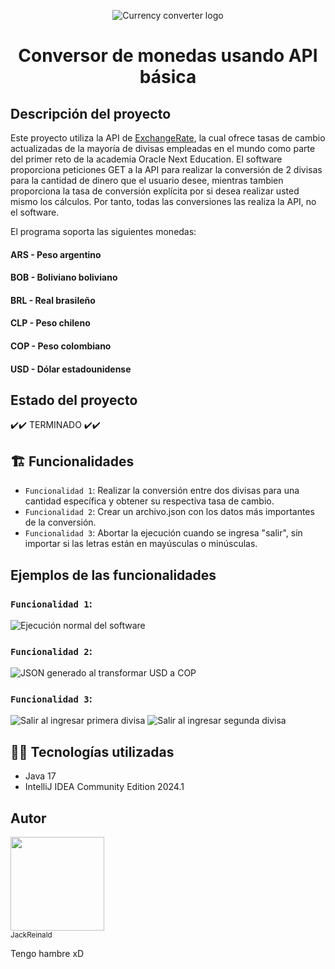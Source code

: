 <p align="center">
  <img src="https://github.com/JackReinald/challenge1_conversorDeMonedas/assets/83184806/f105b503-cbf3-4daa-8680-9d87c0d058dd" alt="Currency converter logo"/>
</p>
<h1 align="center"> Conversor de monedas usando API básica </h1>

## Descripción del proyecto
Este proyecto utiliza la API de [ExchangeRate](https://www.exchangerate-api.com/docs/overview), la cual ofrece tasas de cambio actualizadas de la mayoría de
divisas empleadas en el mundo como parte del primer reto de la academia Oracle Next Education. El software proporciona peticiones GET a la API para realizar
la conversión de 2 divisas para la cantidad de dinero que el usuario desee, mientras tambien proporciona la tasa de conversión explícita por si desea realizar
usted mismo los cálculos. Por tanto, todas las conversiones las realiza la API, no el software.

El programa soporta las siguientes monedas:
#### ARS - Peso argentino
#### BOB - Boliviano boliviano
#### BRL - Real brasileño
#### CLP - Peso chileno
#### COP - Peso colombiano
#### USD - Dólar estadounidense

## Estado del proyecto
✔️✔️ TERMINADO ✔️✔️

## 🏗️ Funcionalidades 
- `Funcionalidad 1`: Realizar la conversión entre dos divisas para una cantidad específica y obtener su respectiva tasa de cambio.
- `Funcionalidad 2`: Crear un archivo.json con los datos más importantes de la conversión.
- `Funcionalidad 3`: Abortar la ejecución cuando se ingresa "salir", sin importar si las letras están en mayúsculas o minúsculas.

## Ejemplos de las funcionalidades
### `Funcionalidad 1`:
![Ejecución normal del software](https://github.com/JackReinald/challenge1_conversorDeMonedas/assets/83184806/5e2fa195-bb87-4ac9-bbfa-ab96b745f2bc)
### `Funcionalidad 2`:
![JSON generado al transformar USD a COP](https://github.com/JackReinald/challenge1_conversorDeMonedas/assets/83184806/db11ed5f-51b4-48d4-9f09-f75c8ecec69b)
### `Funcionalidad 3`:
![Salir al ingresar primera divisa](https://github.com/JackReinald/challenge1_conversorDeMonedas/assets/83184806/558bbbdd-5f34-4acf-bf00-c4b3b48ea2b0) ![Salir al ingresar segunda divisa](https://github.com/JackReinald/challenge1_conversorDeMonedas/assets/83184806/3c1e9e90-7cc4-480e-a38e-143feea2a8ea)

## 👨‍💻 Tecnologías utilizadas
* Java 17
* IntelliJ IDEA Community Edition 2024.1

## Autor
<img src="https://github.com/JackReinald/challenge1_conversorDeMonedas/assets/83184806/3a231a4b-af87-4268-aa5b-4711b7d723d5" width=150><br><sub>JackReinald</sub>

Tengo hambre xD





